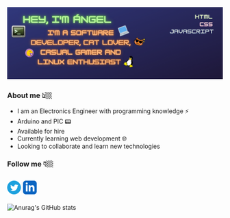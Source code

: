 ![banner](/img/banner.png)
---
### About me 👆🏼
- I am an Electronics Engineer with programming knowledge ⚡
- Arduino and PIC 📟
- Available for hire
- Currently learning web development 🌐
- Looking to collaborate and learn new technologies
### Follow me 👇🏼
[![twitter](/img/twitter.png)](https://twitter.com/adiaz9311)
[![linkedin](/img/linkedin.png)](https://www.linkedin.com/in/ad9311/)
---
![Anurag's GitHub stats](https://github-readme-stats.vercel.app/api?username=ad9311&show_icons=true&theme=tokyonight)
